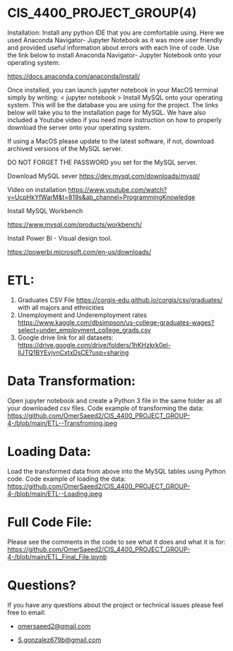 # CIS_4400_PROJECT_GROUP(4)

Installation:
Install any python IDE that you are comfortable using. Here we used Anaconda Navigator- Jupyter Notebook as it was more user friendly and provided useful information about errors with each line of code. Use the link below to install Anaconda Navigator- Jupyter Notebook onto your operating system:

https://docs.anaconda.com/anaconda/install/

Once installed, you can launch jupyter notebook in your MacOS terminal simply by writing: < jupyter notebook >
Install MySQL onto your operating system. This will be the database you are using for the project. The links below will take you to the installation page for MySQL. We have also included a Youtube video if you need more instruction on how to properly download the server onto your operating system.

If using a MacOS please update to the latest software, if not, download archived versions of the MySQL server.

DO NOT FORGET THE PASSWORD you set for the MySQL server.

Download MySQL sever
https://dev.mysql.com/downloads/mysql/

Video on installation
https://www.youtube.com/watch?v=UcpHkYfWarM&t=819s&ab_channel=ProgrammingKnowledge

Install MySQL Workbench

https://www.mysql.com/products/workbench/

Install Power BI - Visual design tool.

https://powerbi.microsoft.com/en-us/downloads/

# ETL:
1. Graduates CSV File https://corgis-edu.github.io/corgis/csv/graduates/ with all majors and ethnicities
2. Unemployment and Underemployment rates https://www.kaggle.com/dbsimpson/us-college-graduates-wages?select=under_employment_college_grads.csv
3. Google drive link for all datasets: 
https://drive.google.com/drive/folders/1hKHzkrk0el-IlJTQ1BYEvjvnCxtxDsCE?usp=sharing

# Data Transformation:
Open jupyter notebook and create a Python 3 file in the same folder as all your downloaded csv files.
Code example of transforming the data: https://github.com/OmerSaeed2/CIS_4400_PROJECT_GROUP-4-/blob/main/ETL--Transfroming.jpeg

# Loading Data:
Load the transformed data from above into the MySQL tables using Python code.
Code example of loading the data: https://github.com/OmerSaeed2/CIS_4400_PROJECT_GROUP-4-/blob/main/ETL--Loading.jpeg

# Full Code File:
Please see the comments in the code to see what it does and what it is for:
https://github.com/OmerSaeed2/CIS_4400_PROJECT_GROUP-4-/blob/main/ETL_Final_File.ipynb

# Questions?
If you have any questions about the project or technical issues please feel free to email:

* omersaeed2@gmail.com

* S.gonzalez679b@gmail.com
